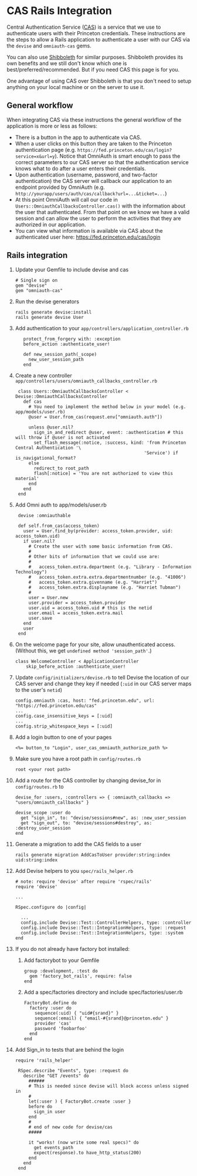 # CAS Rails Integration

Central Authentication Service ([CAS](https://apereo.github.io/cas/)) is a service that we use to authenticate users with their Princeton credentials. These instructions are the steps to allow a Rails application to authenticate a user with our CAS via the `devise` and `omniauth-cas` gems.

You can also use [Shibboleth](https://github.com/pulibrary/pul-the-hard-way/blob/main/services/shibboleth.md) for similar purposes. Shibboleth provides its own benefits and we still don't know which one is best/preferred/recommended. But if you need CAS this page is for you.

One advantage of using CAS over Shibboleth is that you don't need to setup anything on your local machine or on the server to use it.


## General workflow
When integrating CAS via these instructions the general workflow of the application is more or less as follows:

* There is a button in the app to authenticate via CAS.
* When a user clicks on this button they are taken to the Princeton authentication page (e.g. `https://fed.princeton.edu/cas/login?service=x&url=y`). Notice that OmniAuth is smart enough to pass the correct parameters to our CAS server so that the authentication service knows what to do after a user enters their credentials.
* Upon authentication (username, password, and two-factor authentication) the CAS server will callback our application to an endpoint provided by OmniAuth (e.g. `http://yourapp/users/auth/cas/callback?url=...&ticket=...`)
* At this point OmniAuth will call our code in `Users::OmniauthCallbacksController.cas()` with the information about the user that authenticated. From that point on we know we have a valid session and can allow the user to perform the activities that they are authorized in our application.
* You can view what information is available via CAS about the authenticated user here: https://fed.princeton.edu/cas/login


## Rails integration
1. Update your Gemfile to include devise and cas
   ```
   # Single sign on
   gem "devise"
   gem "omniauth-cas"
   ```

1. Run the devise generators
   ```
   rails generate devise:install
   rails generate devise User
   ```

1. Add authentication to your `app/controllers/application_controller.rb`
   ```
      protect_from_forgery with: :exception
      before_action :authenticate_user!

      def new_session_path(_scope)
        new_user_session_path
      end
   ```

1. Create a new controller  `app/controllers/users/omniauth_callbacks_controller.rb`

   ```
    class Users::OmniauthCallbacksController < Devise::OmniauthCallbacksController
      def cas
        # You need to implement the method below in your model (e.g. app/models/user.rb)
        @user = User.from_cas(request.env["omniauth.auth"])

        unless @user.nil?
          sign_in_and_redirect @user, event: :authentication # this will throw if @user is not activated
          set_flash_message(:notice, :success, kind: 'from Princeton Central Authentication '\
                                                    'Service') if is_navigational_format?
        else
          redirect_to root_path
          flash[:notice] = 'You are not authorized to view this material'
        end
      end
    end

   ```

1. Add Omni auth to app/models/user.rb
   ```
    devise :omniauthable

    def self.from_cas(access_token)
      user = User.find_by(provider: access_token.provider, uid: access_token.uid)
      if user.nil?
        # Create the user with some basic information from CAS.
        #
        # Other bits of information that we could use are:
        #
        #   access_token.extra.department (e.g. "Library - Information Technology")
        #   access_token.extra.extra.departmentnumber (e.g. "41006")
        #   access_token.extra.givenname (e.g. "Harriet")
        #   access_token.extra.displayname (e.g. "Harriet Tubman")
        #
        user = User.new
        user.provider = access_token.provider
        user.uid = access_token.uid # this is the netid
        user.email = access_token.extra.mail
        user.save
      end
      user
    end
   ```

1. On the welcome page for your site, allow unauthenticated access. (Without this, we get `undefined method 'session_path'`.)

   ```
   class WelcomeController < ApplicationController
       skip_before_action :authenticate_user!
   ```

3. Update `config/initializers/devise.rb` to tell Devise the location of our CAS server and change they key if needed (`:uid` in our CAS server maps to the user's `netid`)

   ```
   config.omniauth :cas, host: "fed.princeton.edu", url: "https://fed.princeton.edu/cas"
   ...
   config.case_insensitive_keys = [:uid]
   ...
   config.strip_whitespace_keys = [:uid]
   ```

1. Add a login button to one of your pages

   ```
   <%= button_to "Login", user_cas_omniauth_authorize_path %>
   ```

1. Make sure you have a root path in `config/routes.rb`
   ```
   root <your root path>
   ```

1. Add a route for the CAS controller by changing devise_for in `config/routes.rb` to

   ```
   devise_for :users, :controllers => { :omniauth_callbacks => "users/omniauth_callbacks" }

   devise_scope :user do
     get "sign_in", to: "devise/sessions#new", as: :new_user_session
     get "sign_out", to: "devise/sessions#destroy", as: :destroy_user_session
   end
   ```

1. Generate a migration to add the CAS fields to a user
   ```
   rails generate migration AddCasToUser provider:string:index uid:string:index
   ```

1. Add Devise helpers to you `spec/rails_helper.rb`

    ```
    # note: require 'devise' after require 'rspec/rails'
    require 'devise'

    ...

    RSpec.configure do |config|

      ...
      config.include Devise::Test::ControllerHelpers, type: :controller
      config.include Devise::Test::IntegrationHelpers, type: :request
      config.include Devise::Test::IntegrationHelpers, type: :system
    end
    ```

1. If you do not already have factory bot installed:

   1. Add factorybot to your Gemfile
      ```
      group :development, :test do
        gem 'factory_bot_rails', require: false
      end
   1. Add a spec/factories directory and include spec/factories/user.rb
      ```
      FactoryBot.define do
        factory :user do
          sequence(:uid) { "uid#{srand}" }
          sequence(:email) { "email-#{srand}@princeton.edu" }
          provider 'cas'
          password 'foobarfoo'
        end
      end
      ```

1. Add Sign_in to tests that are behind the login

   ```
   require 'rails_helper'

    RSpec.describe "Events", type: :request do
      describe "GET /events" do
        ######
        # This is needed since devise will block access unless signed in
        #
        let(:user ) { FactoryBot.create :user }
        before do
          sign_in user
        end
        #
        # end of new code for devise/cas
        #####

        it "works! (now write some real specs)" do
          get events_path
          expect(response).to have_http_status(200)
        end
      end
    end
   ```
